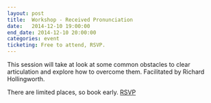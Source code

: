 ```yaml
---
layout: post
title:  Workshop - Received Pronunciation
date:   2014-12-10 19:00:00
end_date: 2014-12-10 20:00:00
categories: event
ticketing: Free to attend, RSVP.
---
```

This session will take at look at some common obstacles to clear articulation and explore how to overcome them. Facilitated by Richard Hollingworth.

There are limited places, so book early. [RSVP][email-link]

[email-link]:      mailto:info@veryvocab.co.uk
